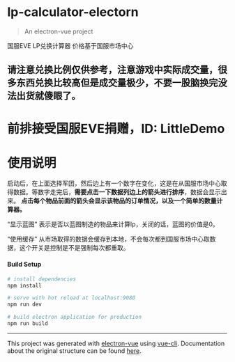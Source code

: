 # lp-calculator-electorn

> An electron-vue project

国服EVE LP兑换计算器 价格基于国服市场中心

## 请注意兑换比例仅供参考，注意游戏中实际成交量，很多东西兑换比较高但是成交量极少，不要一股脑换完没法出货就傻眼了。

# 前排接受国服EVE捐赠，ID: LittleDemo

# 使用说明

启动后，在上面选择军团，然后边上有一个数字在变化，这是在从国服市场中心取得数据。等数字走完后，**需要点击一下数据列边上的箭头进行排序**，数据会显示出来。
**点击每个物品前面的箭头会显示该物品的订单情况，以及一个简单的数量计算器。**

“显示蓝图” 表示是否以蓝图制造的物品来计算lp，关闭的话，蓝图的价值是0。

“使用缓存” 从市场取得的数据会缓存到本地，不会每次都到国服市场中心取数据，这个开关是控制是不是强制每次都重取。

#### Build Setup

``` bash
# install dependencies
npm install

# serve with hot reload at localhost:9080
npm run dev

# build electron application for production
npm run build


```

---

This project was generated with [electron-vue](https://github.com/SimulatedGREG/electron-vue) using [vue-cli](https://github.com/vuejs/vue-cli). Documentation about the original structure can be found [here](https://simulatedgreg.gitbooks.io/electron-vue/content/index.html).
